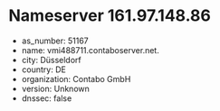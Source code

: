 # Nameserver 161.97.148.86

* as_number: 51167
* name: vmi488711.contaboserver.net.
* city: Düsseldorf
* country: DE
* organization: Contabo GmbH
* version: Unknown
* dnssec: false
